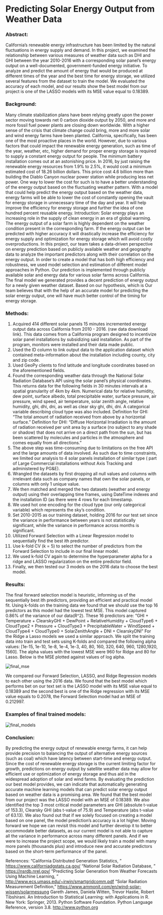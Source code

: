 # Predicting Solar Energy Output from Weather Data


### Abstract: 
California’s renewable energy infrastructure has been limited by the natural fluctuations in energy supply and demand. In this project, we examined the relationship between various measures of weather data such as DHI and GHI between the year 2010-2016 with a corresponding solar panel’s energy output on a well-documented, government-funded energy initiative. To analyze and predict the amount of energy that would be produced at different times of the year and the best time for energy storage, we utilized several features from the dataset to train the model. We evaluated the accuracy of each model, and our results show the best model from our project is one of the LASSO models with its MSE value equal to 0.18389.

### Background: 
Many climate stabilization plans have been relying greatly upon the power sector moving towards net 0 carbon dioxide output by 2050, and more and more fossil fuel power plants are closing down worldwide. With a higher sense of the crisis that climate change could bring, more and more solar and wind energy farms have been planted. California, specifically, has been one of the most proactive places in the world. However, due to various factors that could impact the renewable energy generation, such as time of the year, weather, etc, higher demand for proper energy storage is required to supply a constant energy output for people. The minimum battery installation comes out at an astonishing price. In 2016, by just raising the renewable energy resources from 1.9% to 2.5%, it would cost a minimum estimated cost of 18.26 billion dollars. This price cost 4.6 billion more than building the Diablo Canyon nuclear power station while producing less net power. One way to lower the cost for such is to have a better understanding of the energy output based on the fluctuating weather pattern. With a model that could help predict the energy output based on the weather data, energy farms will be able to lower the cost of constantly opening the vault for energy storage in unnecessary time of the day and year. It will help improve the efficiency for energy storage and further the idea of one hundred percent reusable energy.
Introduction: Solar energy plays an increasing role in the supply of clean energy in an era of global warming. The energy output of a solar farm is highly dependent on the weather condition present in the corresponding farm. If the energy output can be predicted with higher accuracy it will drastically increase the efficiency for energy supply and optimization for energy storage which will avoid costly overproductions. In this project, our team takes a data-driven perspective on energy prediction based on publicly available weather and geography data to analyze the important predictors along with their correlation on the energy output. In order to create a model that has both high efficiency and robustness, we used model selection and estimation of different model approaches in Python. Our prediction is implemented through publicly available solar and energy data for various solar farms across California. The final model we generated provides a decent prediction of energy output for a newly given weather dataset. Based on our hypothesis, which is Our team believes that with the help of an accurate model for predicting the solar energy output, one will have much better control of the timing for energy storage. 

### Methods:
1. Acquired 414 different solar panels 15 minutes incremented energy output data across California from 2010 - 2016. (raw data download link). This data comes from a California program designed to incentivize solar panel installations by subsidizing said installation. As part of the program, monitors were installed and their data made public.
2. Used the ID column to link output data to the application dataset which contained meta-information about the installation including county, city and zip code.
3. Used GeoPy clients to find latitude and longitude coordinates based on the aforementioned fields. 
4. Found the corresponding weather data through the National Solar Radiation Database’s API using the solar panel’s physical coordinates. This returns data for the following fields in 30 minutes intervals at a spatial granularity of 4km by 4km. Numerical data for relative humidity, dew point, surface albedo, total precipitable water, surface pressure, air pressure, wind speed, air temperature, solar zenith angle, relative humidity, ghi, dhi, dni, as well as clear sky ghi, dhi, dni. A categorical variable describing cloud type was also included.
Definition for GHI: “The total amount of radiation received from above by a horizontal surface.”
Definition for DHI: “Diffuse Horizontal Irradiation is the amount of radiation received per unit area by a surface (no subject to any shade or shadow) that does not arrive on a direct path from the sun, but has been scattered by molecules and particles in the atmosphere and comes equally from all directions.”
5. The above step was time-consuming due to limitations on the free API and the large amounts of data involved. As such due to time constraints, we limited our analysis to 4 solar panels installation of similar type ( part of Large Commercial installations without Axis Tracking and administered by PG&E). 
2. Wrangled the datasets by first dropping all null values and columns with irrelevant data such as company names that own the solar panels, or columns with only 1 unique value. 
3. We then matched and merged the two datasets (weather and energy output) using their overlapping time frames, using DateTime indexes and the installation ID (as there were 4 rows for each timestamp.
4. We used hot one encoding for the cloud type (our only categorical variable) which represents the sky’s condition.
5. Set 2010-2015 as our training dataset, holding 2016 for our test set since the variance in performance between years is not statistically significant, while the variance in performance across months is significant. 
6. Utilized Forward Selection with a Linear Regression model to sequentially find the best ith predictor.
7. Use k-fold CV (k = 5) to select the number of predictors from the Forward Selection to include in our final linear model.
6. We used k-fold CV again to determine the hyperparameter alpha for a ridge and LASSO regularization on the entire predictor field.
7. Finally, we then tested our 3 models on the 2016 data to choose the best model.

### Results: 
The final forward selection model is heuristic, informing us of the sequentially best ith predictors, providing an efficient and practical model fit.  Using k-folds on the training data we found that we should use the top 16 predictors as this model had the lowest test MSE. This model captured 0.86% of the variance of our data(R^2). These 16 predictors are: “GHI + Temperature + ClearskyGHI + DewPoint + RelativeHumidity + CloudType6 + CloudType2 + Pressure + CloudType3 + PrecipitableWater + WindSpeed + CloudType4 + CloudType0 + SolarZenithAngle + DNI + ClearskyDNI”
For the Ridge a Lasso models we used a similar approach. We split the training data into train and test sets using K-folds and compared the following alpha values: [1e-15, 1e-10, 1e-8, 1e-4, 1e-3, 40, 80, 160, 320, 640, 960, 1280,1920, 1560]. The alpha values with the lowest MSE were  960 for Ridge and 80 for Lasso. Below is the MSE plotted against values of log alpha. 
 
 ![final_mse](https://user-images.githubusercontent.com/49171243/71551754-722a3c00-29a3-11ea-9ebf-9c6835697132.png)

 
We compared our Forward Selection, LASSO, and Ridge Regression models to each other using the 2016 data. We found that the best model which performs bet on our text set is the LASSO model with its MSE value equal to 0.18389 and the second best is one of the Ridge regression with its MSE value equals to 0.2078, the Forward Selection model had an MSE of 0.212997. 

### Examples of final trained models:

![final_models](https://user-images.githubusercontent.com/49171243/71551744-45762480-29a3-11ea-9cfa-d5ea340e7087.png)


### Conclusion:
By predicting the energy output of renewable energy farms, it can help provide precision to balancing the output of alternative energy sources (such as coal) which have latency between start-time and energy output. Since the cost of renewable energy storage is the current limiting factor for growth, predictions on energy output by satellite weather data may allow for efficient use or optimization of energy storage and thus aid in the widespread adoption of solar and wind farms. By evaluating the prediction our best model provides, we can indicate that automatically generating accurate machine learning models that can predict solar energy output based on weather data is a promising area. We found that the best model from our project was the LASSO model with an MSE of 0.18389. We also identified the top 3 most critical model parameters are GHI (absolute t-value of  153.3), Clearsky GHI (abs t-value of 75.9) and Temperature (abs t-value of 63.13). We also found out that if we solely focused on creating a model based on one panel, the model prediction’s accuracy is a lot higher. Moving forward we hope we can revisit this model and further develop it to better accommodate better datasets, as our current model is not able to capture all the variance in performance across many different panels. And if we were to increase the project scope, we would likely train a model with many more panels (thousands plus) and introduce new and accurate predictors based on the short-term performance of the panel. 


References:
 “California Distributed Generation Statistics, ” https://www.californiadgstats.ca.gov/ 
 “National Solar Radiation Database, ” https://nsrdb.nrel.gov/
 “Predicting Solar Generation from Weather Forecasts Using Machine Learning, ” http://www.ecs.umass.edu/~irwin/smartgridcomm.pdf
“Solar Radiation Measurement Definition,” https://www.ammonit.com/en/wind-solar-wissen/solarmessung
Gareth James, Daniela Witten, Trevor Hastie, Robert Tibshirani. An Introduction to Statistical Learning: with Applications in R. New York: Springer, 2013.
Python Software Foundation. Python Language Reference, version 3.8. http://www.python.org

